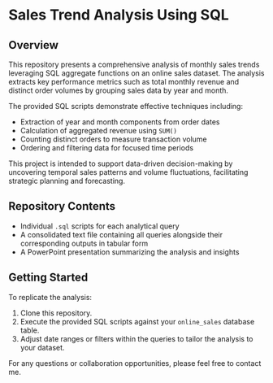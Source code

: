 # Sales Trend Analysis Using SQL

## Overview

This repository presents a comprehensive analysis of monthly sales trends leveraging SQL aggregate functions on an online sales dataset. The analysis extracts key performance metrics such as total monthly revenue and distinct order volumes by grouping sales data by year and month.

The provided SQL scripts demonstrate effective techniques including:

- Extraction of year and month components from order dates  
- Calculation of aggregated revenue using `SUM()`  
- Counting distinct orders to measure transaction volume  
- Ordering and filtering data for focused time periods  

This project is intended to support data-driven decision-making by uncovering temporal sales patterns and volume fluctuations, facilitating strategic planning and forecasting.

## Repository Contents

- Individual `.sql` scripts for each analytical query  
- A consolidated text file containing all queries alongside their corresponding outputs in tabular form  
- A PowerPoint presentation summarizing the analysis and insights  

## Getting Started

To replicate the analysis:

1. Clone this repository.  
2. Execute the provided SQL scripts against your `online_sales` database table.  
3. Adjust date ranges or filters within the queries to tailor the analysis to your dataset.  


For any questions or collaboration opportunities, please feel free to contact me.

